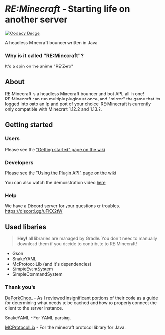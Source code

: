 # *RE:Minecraft* - Starting life on another server

[![Codacy Badge](https://api.codacy.com/project/badge/Grade/cc9a743afb654f488f6cdaca3bcad60c)](https://app.codacy.com/app/EmotionalLove/ReMinecraft?utm_source=github.com&utm_medium=referral&utm_content=EmotionalLove/ReMinecraft&utm_campaign=Badge_Grade_Settings)

A headless Minecraft bouncer written in Java

### Why is it called "RE:Minecraft"?
It's a spin on the anime "RE:Zero"

## About
RE:Minecraft is a headless Minecraft bouncer and bot API, all in one! RE:Minecraft can run multiple plugins at once, and "mirror" the game that its logged into onto an Ip and port of your choice. RE:Minecraft is currently only compatible with Minecraft 1.12.2 and 1.13.2.

## Getting started

### Users
Please see the ["Getting started" page on the wiki](https://github.com/EmotionalLove/ReMinecraft/wiki/Getting-started)

### Developers
Please see the ["Using the Plugin API" page on the wiki](https://github.com/EmotionalLove/ReMinecraft/wiki/Using-the-plugin-API)

You can also watch the demonstration video [here](https://drive.google.com/open?id=1-ixylT0CFfuLTDk0CYfOagVGHq_wxvv-)

### Help
We have a Discord server for your questions or troubles. https://discord.gg/uFKX2tW

## Used libaries

> **Hey!** all libraries are managed by Gradle. You don't need to manually download them if you decide to contribute to RE:Minecraft!

- Gson
- SnakeYAML
- McProtocolLib (and it's dependencies)
- SimpleEventSystem
- SimpleCommandSystem

### Thank you's
[DaPorkChop_](https://github.com/DaMatrix/Pork2b2tBot) - As I reviewed insignificant portions of their code as a guide for determining what needs to be cached and how to properly connect the client to the server instance.

SnakeYAML - For YAML parsing.

[MCProtocolLib](https://github.com/Steveice10/MCProtocolLib) - For the minecraft protocol library for Java.
